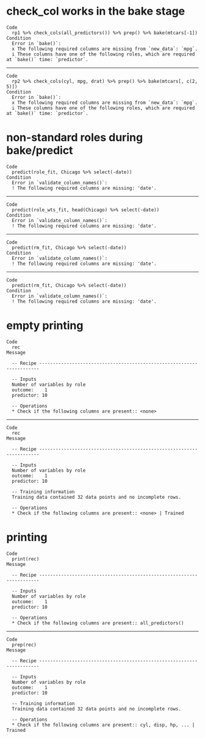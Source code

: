 # check_col works in the bake stage

    Code
      rp1 %>% check_cols(all_predictors()) %>% prep() %>% bake(mtcars[-1])
    Condition
      Error in `bake()`:
      x The following required columns are missing from `new_data`: `mpg`.
      i These columns have one of the following roles, which are required at `bake()` time: `predictor`.

---

    Code
      rp2 %>% check_cols(cyl, mpg, drat) %>% prep() %>% bake(mtcars[, c(2, 5)])
    Condition
      Error in `bake()`:
      x The following required columns are missing from `new_data`: `mpg`.
      i These columns have one of the following roles, which are required at `bake()` time: `predictor`.

# non-standard roles during bake/predict

    Code
      predict(role_fit, Chicago %>% select(-date))
    Condition
      Error in `validate_column_names()`:
      ! The following required columns are missing: 'date'.

---

    Code
      predict(role_wts_fit, head(Chicago) %>% select(-date))
    Condition
      Error in `validate_column_names()`:
      ! The following required columns are missing: 'date'.

---

    Code
      predict(rm_fit, Chicago %>% select(-date))
    Condition
      Error in `validate_column_names()`:
      ! The following required columns are missing: 'date'.

---

    Code
      predict(rm_fit, Chicago %>% select(-date))
    Condition
      Error in `validate_column_names()`:
      ! The following required columns are missing: 'date'.

# empty printing

    Code
      rec
    Message
      
      -- Recipe ----------------------------------------------------------------------
      
      -- Inputs 
      Number of variables by role
      outcome:    1
      predictor: 10
      
      -- Operations 
      * Check if the following columns are present:: <none>

---

    Code
      rec
    Message
      
      -- Recipe ----------------------------------------------------------------------
      
      -- Inputs 
      Number of variables by role
      outcome:    1
      predictor: 10
      
      -- Training information 
      Training data contained 32 data points and no incomplete rows.
      
      -- Operations 
      * Check if the following columns are present:: <none> | Trained

# printing

    Code
      print(rec)
    Message
      
      -- Recipe ----------------------------------------------------------------------
      
      -- Inputs 
      Number of variables by role
      outcome:    1
      predictor: 10
      
      -- Operations 
      * Check if the following columns are present:: all_predictors()

---

    Code
      prep(rec)
    Message
      
      -- Recipe ----------------------------------------------------------------------
      
      -- Inputs 
      Number of variables by role
      outcome:    1
      predictor: 10
      
      -- Training information 
      Training data contained 32 data points and no incomplete rows.
      
      -- Operations 
      * Check if the following columns are present:: cyl, disp, hp, ... | Trained

